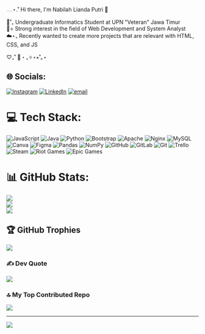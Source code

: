 𓂃⋆.˚ Hi there, I'm Nabilah Lianda Putri 👋

🌼˚₊ Undergraduate Informatics Student at UPN "Veteran" Jawa Timur  
🍃⟡ Strong interest in the field of Web Development and System Analyst  
☁️⋆₊ Recently wanted to create more projects that are relevant with HTML, CSS, and JS  

♡₊˚ 🦢・₊✧⋆⭒˚｡⋆


## 🌐 Socials:
[![Instagram](https://img.shields.io/badge/Instagram-%23E4405F.svg?logo=Instagram&logoColor=white)](https://instagram.com/nabilah.lp) [![LinkedIn](https://img.shields.io/badge/LinkedIn-%230077B5.svg?logo=linkedin&logoColor=white)](https://linkedin.com/in/nabilahliandaputri) [![email](https://img.shields.io/badge/Email-D14836?logo=gmail&logoColor=white)](mailto:nabilahl.1610@gmail.com) 

# 💻 Tech Stack:
![JavaScript](https://img.shields.io/badge/javascript-%23323330.svg?style=for-the-badge&logo=javascript&logoColor=%23F7DF1E) ![Java](https://img.shields.io/badge/java-%23ED8B00.svg?style=for-the-badge&logo=openjdk&logoColor=white) ![Python](https://img.shields.io/badge/python-3670A0?style=for-the-badge&logo=python&logoColor=ffdd54) ![Bootstrap](https://img.shields.io/badge/bootstrap-%238511FA.svg?style=for-the-badge&logo=bootstrap&logoColor=white) ![Apache](https://img.shields.io/badge/apache-%23D42029.svg?style=for-the-badge&logo=apache&logoColor=white) ![Nginx](https://img.shields.io/badge/nginx-%23009639.svg?style=for-the-badge&logo=nginx&logoColor=white) ![MySQL](https://img.shields.io/badge/mysql-4479A1.svg?style=for-the-badge&logo=mysql&logoColor=white) ![Canva](https://img.shields.io/badge/Canva-%2300C4CC.svg?style=for-the-badge&logo=Canva&logoColor=white) ![Figma](https://img.shields.io/badge/figma-%23F24E1E.svg?style=for-the-badge&logo=figma&logoColor=white) ![Pandas](https://img.shields.io/badge/pandas-%23150458.svg?style=for-the-badge&logo=pandas&logoColor=white) ![NumPy](https://img.shields.io/badge/numpy-%23013243.svg?style=for-the-badge&logo=numpy&logoColor=white) ![GitHub](https://img.shields.io/badge/github-%23121011.svg?style=for-the-badge&logo=github&logoColor=white) ![GitLab](https://img.shields.io/badge/gitlab-%23181717.svg?style=for-the-badge&logo=gitlab&logoColor=white) ![Git](https://img.shields.io/badge/git-%23F05033.svg?style=for-the-badge&logo=git&logoColor=white) ![Trello](https://img.shields.io/badge/Trello-%23026AA7.svg?style=for-the-badge&logo=Trello&logoColor=white) ![Steam](https://img.shields.io/badge/steam-%23000000.svg?style=for-the-badge&logo=steam&logoColor=white) ![Riot Games](https://img.shields.io/badge/riotgames-D32936.svg?style=for-the-badge&logo=riotgames&logoColor=white) ![Epic Games](https://img.shields.io/badge/epicgames-%23313131.svg?style=for-the-badge&logo=epicgames&logoColor=white)
# 📊 GitHub Stats:
![](https://github-readme-stats.vercel.app/api?username=NabilahLianda&theme=dark&hide_border=false&include_all_commits=false&count_private=false)<br/>
![](https://nirzak-streak-stats.vercel.app/?user=NabilahLianda&theme=dark&hide_border=false)<br/>
![](https://github-readme-stats.vercel.app/api/top-langs/?username=NabilahLianda&theme=dark&hide_border=false&include_all_commits=false&count_private=false&layout=compact)

## 🏆 GitHub Trophies
![](https://github-profile-trophy.vercel.app/?username=NabilahLianda&theme=radical&no-frame=false&no-bg=false&margin-w=4)

### ✍️ Dev Quote
![](https://quotes-github-readme.vercel.app/api?type=horizontal&theme=radical)

### 🔝 My Top Contributed Repo
![](https://github-contributor-stats.vercel.app/api?username=NabilahLianda&limit=5&theme=dark&combine_all_yearly_contributions=true)

---
[![](https://visitcount.itsvg.in/api?id=NabilahLianda&icon=0&color=3)](https://visitcount.itsvg.in)

<!-- Proudly created with GPRM ( https://gprm.itsvg.in ) -->
